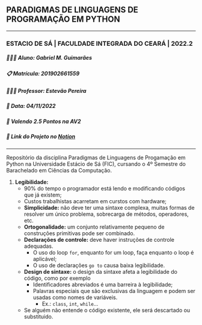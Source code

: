 ## PARADIGMAS DE LINGUAGENS DE PROGRAMAÇÃO EM PYTHON
---
### ESTACIO DE SÁ | FACULDADE INTEGRADA DO CEARÁ | 2022.2
##### 👨🏻‍💻 **Aluno**: Gabriel M. Guimarães
##### 📋 **Matrícula**: 201902661559
##### 👨🏾‍🏫 **Professor**: Estevão Pereira
##### 📆 **Data**: 04/11/2022
##### 🎯 Valendo 2.5 Pontos na AV2
##### 🔗 Link do Projeto no [Notion](https://gabrielmdev.notion.site/Trabalhos-5baf7d4988a846159411739b739fcc30)
---
Repositório da disciplina Paradigmas de Linguagens de Progamação em Python na Universidade Estácio de Sá (FIC), cursando o 4º Semestre do Barachelado em Ciências da Computação.



1. **Legibilidade:**
    - 90% do tempo o programador está lendo e modificando códigos que já existem;
    - Custos trabalhistas acarretam em curstos com hardware;
    - **Simplicidade:** não deve ter uma sintaxe complexa, muitas formas de resolver um único problema, sobrecarga de métodos, operadores, etc.
    - **Ortogonalidade:** um conjunto relativamente pequeno de construções primitivas pode ser combinado.
    - **Declarações de controle:** deve haver instruções de controle adequadas.
        - O uso do loop `for`, enquanto for um loop, faça enquanto o loop é aplicável;
        - O uso de declarações `go to` causa baixa legibilidade.
    - **Design de sintaxe:** o design da sintaxe afeta a legibilidade do código, como por exemplo
        - Identificadores abreviados é uma barreira à legibilidade;
        - Palavras especiais que são exclusivas da linguagem e podem ser usadas como nomes de variáveis.
            - Ex.: `class`, `int`, `while`…
    - Se alguém não entende o código existente, ele será descartado ou substituido.